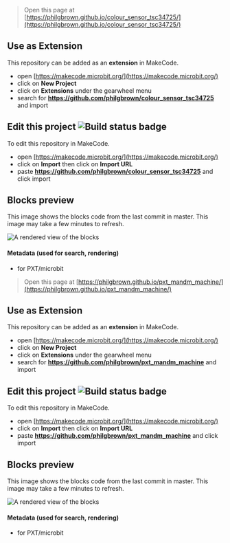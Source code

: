 
> Open this page at [https://philgbrown.github.io/colour_sensor_tsc34725/](https://philgbrown.github.io/colour_sensor_tsc34725/)

## Use as Extension

This repository can be added as an **extension** in MakeCode.

* open [https://makecode.microbit.org/](https://makecode.microbit.org/)
* click on **New Project**
* click on **Extensions** under the gearwheel menu
* search for **https://github.com/philgbrown/colour_sensor_tsc34725** and import

## Edit this project ![Build status badge](https://github.com/philgbrown/colour_sensor_tsc34725/workflows/MakeCode/badge.svg)

To edit this repository in MakeCode.

* open [https://makecode.microbit.org/](https://makecode.microbit.org/)
* click on **Import** then click on **Import URL**
* paste **https://github.com/philgbrown/colour_sensor_tsc34725** and click import

## Blocks preview

This image shows the blocks code from the last commit in master.
This image may take a few minutes to refresh.

![A rendered view of the blocks](https://github.com/philgbrown/colour_sensor_tsc34725/raw/master/.github/makecode/blocks.png)

#### Metadata (used for search, rendering)

* for PXT/microbit
<script src="https://makecode.com/gh-pages-embed.js"></script><script>makeCodeRender("{{ site.makecode.home_url }}", "{{ site.github.owner_name }}/{{ site.github.repository_name }}");</script>



> Open this page at [https://philgbrown.github.io/pxt_mandm_machine/](https://philgbrown.github.io/pxt_mandm_machine/)

## Use as Extension

This repository can be added as an **extension** in MakeCode.

* open [https://makecode.microbit.org/](https://makecode.microbit.org/)
* click on **New Project**
* click on **Extensions** under the gearwheel menu
* search for **https://github.com/philgbrown/pxt_mandm_machine** and import

## Edit this project ![Build status badge](https://github.com/philgbrown/pxt_mandm_machine/workflows/MakeCode/badge.svg)

To edit this repository in MakeCode.

* open [https://makecode.microbit.org/](https://makecode.microbit.org/)
* click on **Import** then click on **Import URL**
* paste **https://github.com/philgbrown/pxt_mandm_machine** and click import

## Blocks preview

This image shows the blocks code from the last commit in master.
This image may take a few minutes to refresh.

![A rendered view of the blocks](https://github.com/philgbrown/pxt_mandm_machine/raw/master/.github/makecode/blocks.png)

#### Metadata (used for search, rendering)

* for PXT/microbit
<script src="https://makecode.com/gh-pages-embed.js"></script><script>makeCodeRender("{{ site.makecode.home_url }}", "{{ site.github.owner_name }}/{{ site.github.repository_name }}");</script>
